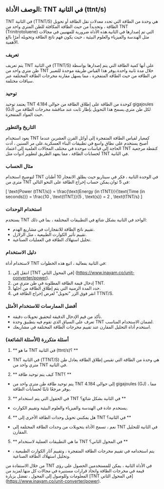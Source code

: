 ## الوصف الأداة: TNT في الثانية (ttnt/s)

TNT في الثانية (TTNT/S) هي وحدة من الطاقة التي تحدد معدلات نقل الطاقة أو تحويل الطاقة ، وتحديداً من حيث الطاقة المكافئة للطن المتري واحد من TNT (Trinitrotoluene) التي تم إصدارها في الثانية.هذه الأداة ضرورية للمهنيين في مجالات مثل الهندسة والفيزياء والعلوم البيئية ، حيث يكون فهم ناتج الطاقة وتحويله أمرًا بالغ الأهمية.

### تعريف
يتم تعريف TNT في الثانية (TTNT/S) على أنها كمية الطاقة التي يتم إصدارها بواسطة طن متري واحد من TNT خلال مدة ثانية واحدة.يوفر هذا القياس طريقة موحدة للتعبير عن الطاقة من حيث الطاقة المتفجرة ، مما يسهل مقارنة مخرجات الطاقة المختلفة عبر سياقات مختلفة.

### توحيد
يعتمد توحيد TNT كوحدة من الطاقة على إطلاق الطاقة من حوالي 4.184 gigajoules (GJ) لكل طن متري.يسمح هذا التحويل بإطار ثابت عند مناقشة مخرجات الطاقة من حيث المواد المتفجرة.

### التاريخ والتطور
يعود استخدام TNT كمعيار لقياس الطاقة المتفجرة إلى أوائل القرن العشرين عندما أصبح يستخدم على نطاق واسع في تطبيقات البناء العسكرية.على مر السنين ، أدت الحاجة إلى قياسات موحدة في مختلف المجالات العلمية إلى اعتماد TNT كنقطة مرجعية لحسابات الطاقة ، مما يمهد الطريق لتطوير أدوات مثل TNT في الثانية.

### مثال الحساب
لتوضيح استخدام TNT في الوحدة الثانية ، فكر في سيناريو حيث يطلق الانفجار 10 أطنان متري من TNT في 5 ثوان.يمكن حساب إخراج الطاقة على النحو التالي:

\[ \text{Power (tTNT/s)} = \frac{\text{Energy (in tTNT)}}{\text{Time (in seconds)}} = \frac{10 \, \text{tTNT}}{5 \, \text{s}} = 2 \, \text{tTNT/s} \]

### استخدام الوحدات
يستخدم TNT الواحد في الثانية بشكل شائع في التطبيقات المختلفة ، بما في ذلك:
- تقييم ناتج الطاقة للانفجارات في مشاريع الهدم.
- تقييم تأثير الكوارث الطبيعية ، مثل الزلازل.
- تحليل استهلاك الطاقة في العمليات الصناعية.

### دليل الاستخدام
لاستخدام أداة TNT في الثانية بفعالية ، اتبع هذه الخطوات:
1. انتقل إلى [TNT في المحول الثاني] (https://www.inayam.co/unit-converter/power).
2. إدخال قيمة الطاقة المطلوبة في طن متري من TNT.
3. حدد المدة الزمنية التي يتم إطلاق الطاقة من أجلها.
4. انقر فوق الزر "تحويل" لعرض إخراج الطاقة في TTNT/S.

### أفضل الممارسات للاستخدام الأمثل
- تأكد من قيم الإدخال الدقيقة لتحقيق تحويلات دقيقة.
- تعرف على السياق الذي تقوم فيه بتطبيق وحدة TNT لضمان الاستخدام المناسب.
- استخدم أداة التحليل المقارن عند تقييم مخرجات الطاقة المختلفة في مشاريعك.

### أسئلة متكررة (الأسئلة الشائعة)

1. ** ما هو TNT في الثانية (ttnt/s)؟ **
- TNT في الثانية (TTNT/S) هي وحدة من الطاقة التي تقيس إطلاق الطاقة يعادل طن متري واحد من TNT في الثانية.

2. ** كيف يتم توحيد طاقة TNT؟ **
- يتم توحيد طاقة طن متري واحد من TNT إلى حوالي 4.184 gigajoules (GJ) ، مما يوفر مرجعًا ثابتًا لحسابات الطاقة.

3. ** في الحقول التي يتم استخدام TNT في الثانية بشكل شائع؟ **
- يستخدم عادة في الهندسة والفيزياء والعلوم البيئية وتقييم الكوارث.

4. ** هل يمكنني تحويل وحدات الطاقة الأخرى إلى TNT في الثانية؟ **
- نعم ، تسمح الأداة بتحويلات من وحدات الطاقة المختلفة إلى TNT في الثانية للتحليل المقارن.

5. ** ما هي التطبيقات العملية لاستخدام TNT في المحول الثاني؟ **
- يتم استخدامه في تقييم مخرجات الطاقة المتفجرة ، وتقييم آثار الكوارث الطبيعية ، وتحليل استهلاك الطاقة الصناعية.

من خلال الاستفادة من TNT في الأداة الثانية ، يمكن للمستخدمين الحصول على رؤى قيمة في مخرجات الطاقة واتخاذ قرارات مستنيرة في مجالات كل منها.لمزيد من المعلومات وللوصول إلى المحول ، تفضل بزيارة [TNT في المحول الثاني] (https://www.inayam.co/unit-converter/power).